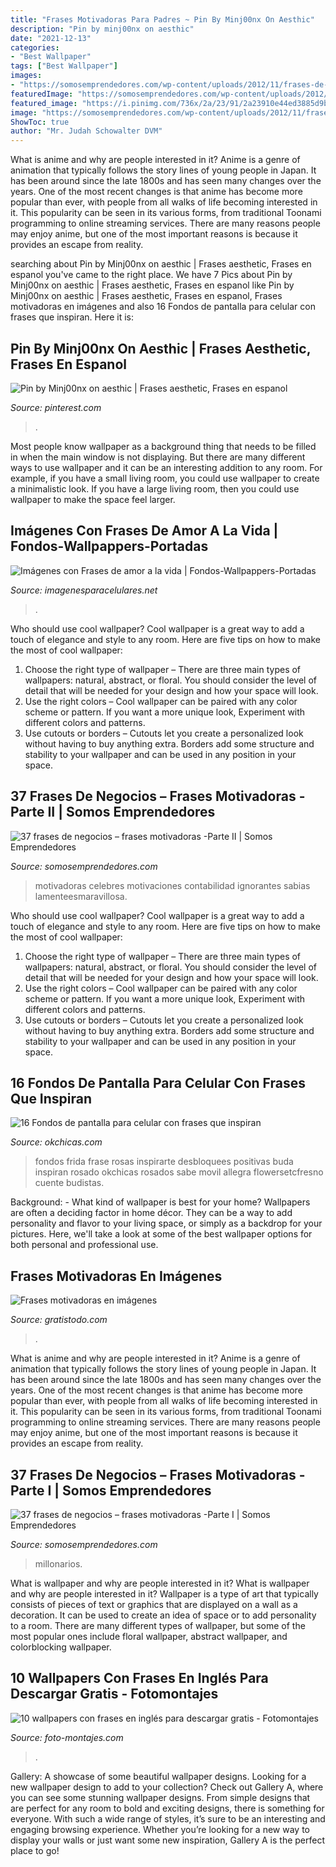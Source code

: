 ```yaml
---
title: "Frases Motivadoras Para Padres ~ Pin By Minj00nx On Aesthic"
description: "Pin by minj00nx on aesthic"
date: "2021-12-13"
categories:
- "Best Wallpaper"
tags: ["Best Wallpaper"]
images:
- "https://somosemprendedores.com/wp-content/uploads/2012/11/frases-de-negocios-motivaciones-014.jpg"
featuredImage: "https://somosemprendedores.com/wp-content/uploads/2012/11/frases-de-negocios-motivaciones-014.jpg"
featured_image: "https://i.pinimg.com/736x/2a/23/91/2a23910e44ed3885d9b45fa0333b91b1.jpg"
image: "https://somosemprendedores.com/wp-content/uploads/2012/11/frases-de-negocios-motivaciones-014.jpg"
ShowToc: true
author: "Mr. Judah Schowalter DVM"
---
```



What is anime and why are people interested in it?
Anime is a genre of animation that typically follows the story lines of young people in Japan. It has been around since the late 1800s and has seen many changes over the years. One of the most recent changes is that anime has become more popular than ever, with people from all walks of life becoming interested in it. This popularity can be seen in its various forms, from traditional Toonami programming to online streaming services. There are many reasons people may enjoy anime, but one of the most important reasons is because it provides an escape from reality.

	

		
searching about Pin by Minj00nx on aesthic | Frases aesthetic, Frases en espanol you've came to the right place. We have 7 Pics about Pin by Minj00nx on aesthic | Frases aesthetic, Frases en espanol like Pin by Minj00nx on aesthic | Frases aesthetic, Frases en espanol, Frases motivadoras en imágenes and also 16 Fondos de pantalla para celular con frases que inspiran. Here it is:
		
    
## Pin By Minj00nx On Aesthic | Frases Aesthetic, Frases En Espanol

<img loading=lazy src="https://i.pinimg.com/736x/2a/23/91/2a23910e44ed3885d9b45fa0333b91b1.jpg" onerror="this.onerror=null;this.src='https://tse4.mm.bing.net/th?id=OIP.oy6gW8i43Jv6C_dx4rmRywHaML&amp;pid=15.1';" alt="Pin by Minj00nx on aesthic | Frases aesthetic, Frases en espanol">

_Source: pinterest.com_

>. 

	

Most people know wallpaper as a background thing that needs to be filled in when the main window is not displaying. But there are many different ways to use wallpaper and it can be an interesting addition to any room. For example, if you have a small living room, you could use wallpaper to create a minimalistic look. If you have a large living room, then you could use wallpaper to make the space feel larger.

    
## Imágenes Con Frases De Amor A La Vida | Fondos-Wallpappers-Portadas

<img loading=lazy src="http://imagenesparacelulares.net/wp-content/uploads/2016/07/frases-de-amor-a-la-vida-si-dejas.jpg" onerror="this.onerror=null;this.src='https://tse4.mm.bing.net/th?id=OIP.bjXefNlP4L-F3GH9gYiHWwHaKk&amp;pid=15.1';" alt="Imágenes con Frases de amor a la vida | Fondos-Wallpappers-Portadas">

_Source: imagenesparacelulares.net_

>. 

	

Who should use cool wallpaper?
Cool wallpaper is a great way to add a touch of elegance and style to any room. Here are five tips on how to make the most of cool wallpaper: 
1) Choose the right type of wallpaper – There are three main types of wallpapers: natural, abstract, or floral. You should consider the level of detail that will be needed for your design and how your space will look. 
2) Use the right colors – Cool wallpaper can be paired with any color scheme or pattern. If you want a more unique look, Experiment with different colors and patterns. 
3) Use cutouts or borders – Cutouts let you create a personalized look without having to buy anything extra. Borders add some structure and stability to your wallpaper and can be used in any position in your space.

    
## 37 Frases De Negocios – Frases Motivadoras -Parte II | Somos Emprendedores

<img loading=lazy src="https://somosemprendedores.com/wp-content/uploads/2012/11/frases-de-negocios-motivaciones-014.jpg" onerror="this.onerror=null;this.src='https://tse3.mm.bing.net/th?id=OIP.iIvuiXGqK-uJBHDmuVdi2QHaDW&amp;pid=15.1';" alt="37 frases de negocios – frases motivadoras -Parte II | Somos Emprendedores">

_Source: somosemprendedores.com_

>motivadoras celebres motivaciones contabilidad ignorantes sabias lamenteesmaravillosa. 

	

Who should use cool wallpaper?
Cool wallpaper is a great way to add a touch of elegance and style to any room. Here are five tips on how to make the most of cool wallpaper: 
1) Choose the right type of wallpaper – There are three main types of wallpapers: natural, abstract, or floral. You should consider the level of detail that will be needed for your design and how your space will look. 
2) Use the right colors – Cool wallpaper can be paired with any color scheme or pattern. If you want a more unique look, Experiment with different colors and patterns. 
3) Use cutouts or borders – Cutouts let you create a personalized look without having to buy anything extra. Borders add some structure and stability to your wallpaper and can be used in any position in your space.

    
## 16 Fondos De Pantalla Para Celular Con Frases Que Inspiran

<img loading=lazy src="https://www.okchicas.com/wp-content/uploads/2019/05/Fondos-con-frases-12-1-402x700.jpg" onerror="this.onerror=null;this.src='https://tse2.mm.bing.net/th?id=OIP.bal3jBfyYHPMrLWe4FCD_AAAAA&amp;pid=15.1';" alt="16 Fondos de pantalla para celular con frases que inspiran">

_Source: okchicas.com_

>fondos frida frase rosas inspirarte desbloquees positivas buda inspiran rosado okchicas rosados sabe movil allegra flowersetcfresno cuente budistas. 

	

Background: - What kind of wallpaper is best for your home?
Wallpapers are often a deciding factor in home décor. They can be a way to add personality and flavor to your living space, or simply as a backdrop for your pictures. Here, we'll take a look at some of the best wallpaper options for both personal and professional use.

    
## Frases Motivadoras En Imágenes

<img loading=lazy src="https://www.gratistodo.com/wp-content/uploads/2016/07/frases-motivadoras-8-800x745.jpg" onerror="this.onerror=null;this.src='https://tse2.mm.bing.net/th?id=OIP.lVMFP-PngPUO49OVJkWfPwHaG5&amp;pid=15.1';" alt="Frases motivadoras en imágenes">

_Source: gratistodo.com_

>. 

	

What is anime and why are people interested in it?
Anime is a genre of animation that typically follows the story lines of young people in Japan. It has been around since the late 1800s and has seen many changes over the years. One of the most recent changes is that anime has become more popular than ever, with people from all walks of life becoming interested in it. This popularity can be seen in its various forms, from traditional Toonami programming to online streaming services. There are many reasons people may enjoy anime, but one of the most important reasons is because it provides an escape from reality.

    
## 37 Frases De Negocios – Frases Motivadoras -Parte I | Somos Emprendedores

<img loading=lazy src="http://somosemprendedores.com/wp-content/uploads/2012/11/frases-de-negocios-motivaciones-068.jpg" onerror="this.onerror=null;this.src='https://tse2.mm.bing.net/th?id=OIP.tUH7zvg-E7RkVPfTspTLhgHaEL&amp;pid=15.1';" alt="37 frases de negocios – frases motivadoras -Parte I | Somos Emprendedores">

_Source: somosemprendedores.com_

>millonarios. 

	

What is wallpaper and why are people interested in it?
What is wallpaper and why are people interested in it?
Wallpaper is a type of art that typically consists of pieces of text or graphics that are displayed on a wall as a decoration. It can be used to create an idea of space or to add personality to a room. There are many different types of wallpaper, but some of the most popular ones include floral wallpaper, abstract wallpaper, and colorblocking wallpaper.

    
## 10 Wallpapers Con Frases En Inglés Para Descargar Gratis - Fotomontajes

<img loading=lazy src="https://foto-montajes.com/wp-content/uploads/2019/05/ingle4.jpg" onerror="this.onerror=null;this.src='https://tse1.mm.bing.net/th?id=OIP._e6CXksvVgwq8vq43K_GqwHaNK&amp;pid=15.1';" alt="10 wallpapers con frases en inglés para descargar gratis - Fotomontajes">

_Source: foto-montajes.com_

>. 

	

Gallery: A showcase of some beautiful wallpaper designs.
Looking for a new wallpaper design to add to your collection? Check out Gallery A, where you can see some stunning wallpaper designs. From simple designs that are perfect for any room to bold and exciting designs, there is something for everyone. With such a wide range of styles, it’s sure to be an interesting and engaging browsing experience. Whether you’re looking for a new way to display your walls or just want some new inspiration, Gallery A is the perfect place to go!





	
	
